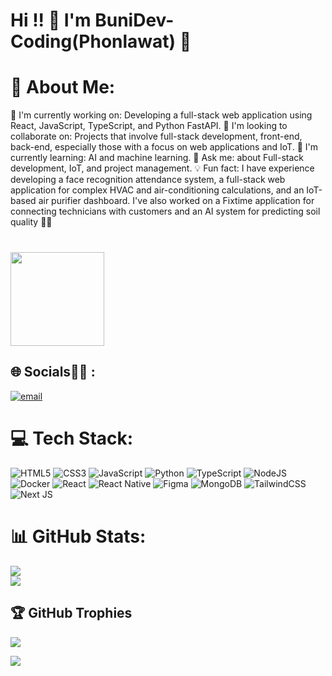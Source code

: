 #  Hi !! 🎉 I'm BuniDev-Coding(Phonlawat) 🎉

# 💫 About Me:
🔭 I'm currently working on: Developing a full-stack web application using React, JavaScript, TypeScript, and Python FastAPI.
🤝 I'm looking to collaborate on: Projects that involve full-stack development, front-end, back-end,  especially those with a focus on web applications and IoT.
🌱 I'm currently learning: AI and machine learning.
🤔 Ask me: about Full-stack development, IoT, and project management.
💡 Fun fact: I have experience developing a face recognition attendance system, a full-stack web application for complex HVAC and air-conditioning calculations, and an IoT-based air purifier dashboard. I've also worked on a Fixtime application for connecting technicians with customers and an AI system for predicting soil quality
🎉🎉
###
<br clear="both">

<img align="left" height="150" src="https://media.tenor.com/D--yGsQy2EsAAAAM/crying-girl-anime.gif"  />

###

<br clear="both">

## 🌐 Socials🎉🎉 :
[![email](https://img.shields.io/badge/Email-D14836?logo=gmail&logoColor=white)](mailto:phonlawat.chu@gmail.com) 

# 💻 Tech Stack:
![HTML5](https://img.shields.io/badge/html5-%23E34F26.svg?style=for-the-badge&logo=html5&logoColor=white) ![CSS3](https://img.shields.io/badge/css3-%231572B6.svg?style=for-the-badge&logo=css3&logoColor=white) ![JavaScript](https://img.shields.io/badge/javascript-%23323330.svg?style=for-the-badge&logo=javascript&logoColor=%23F7DF1E) ![Python](https://img.shields.io/badge/python-3670A0?style=for-the-badge&logo=python&logoColor=ffdd54) ![TypeScript](https://img.shields.io/badge/typescript-%23007ACC.svg?style=for-the-badge&logo=typescript&logoColor=white) ![NodeJS](https://img.shields.io/badge/node.js-6DA55F?style=for-the-badge&logo=node.js&logoColor=white) ![Docker](https://img.shields.io/badge/docker-%230db7ed.svg?style=for-the-badge&logo=docker&logoColor=white) ![React](https://img.shields.io/badge/react-%2320232a.svg?style=for-the-badge&logo=react&logoColor=%2361DAFB) ![React Native](https://img.shields.io/badge/react_native-%2320232a.svg?style=for-the-badge&logo=react&logoColor=%2361DAFB) ![Figma](https://img.shields.io/badge/figma-%23F24E1E.svg?style=for-the-badge&logo=figma&logoColor=white) ![MongoDB](https://img.shields.io/badge/MongoDB-%234ea94b.svg?style=for-the-badge&logo=mongodb&logoColor=white) ![TailwindCSS](https://img.shields.io/badge/tailwindcss-%2338B2AC.svg?style=for-the-badge&logo=tailwind-css&logoColor=white) ![Next JS](https://img.shields.io/badge/Next-black?style=for-the-badge&logo=next.js&logoColor=white)
# 📊 GitHub Stats:
![](https://nirzak-streak-stats.vercel.app/?user=BuniDev-coding&theme=dark&hide_border=true)<br/>
![](https://github-readme-stats.vercel.app/api/top-langs/?username=BuniDev-coding&theme=dark&hide_border=true&include_all_commits=true&count_private=true&layout=compact)

## 🏆 GitHub Trophies
![](https://github-profile-trophy.vercel.app/?username=BuniDev-coding&theme=radical&no-frame=false&no-bg=true&margin-w=4)


[![](https://visitcount.itsvg.in/api?id=BuniDev-coding&icon=1&color=0)](https://visitcount.itsvg.in)
